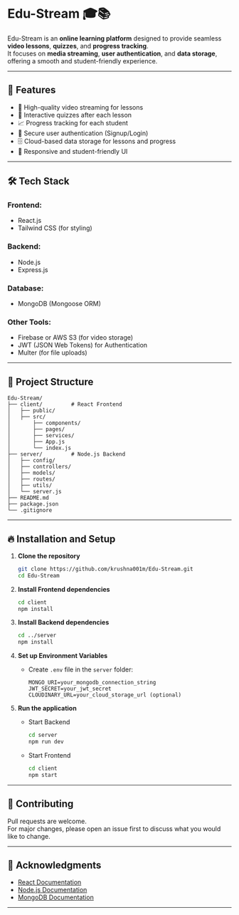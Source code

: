 
# Edu-Stream 🎓📚

Edu-Stream is an **online learning platform** designed to provide seamless **video lessons**, **quizzes**, and **progress tracking**.  
It focuses on **media streaming**, **user authentication**, and **data storage**, offering a smooth and student-friendly experience.

---

## 🚀 Features
- 🎥 High-quality video streaming for lessons
- 📝 Interactive quizzes after each lesson
- 📈 Progress tracking for each student
- 🔐 Secure user authentication (Signup/Login)
- 🗄️ Cloud-based data storage for lessons and progress
- 📱 Responsive and student-friendly UI

---

## 🛠️ Tech Stack

### Frontend:
- React.js
- Tailwind CSS (for styling)

### Backend:
- Node.js
- Express.js

### Database:
- MongoDB (Mongoose ORM)

### Other Tools:
- Firebase or AWS S3 (for video storage)
- JWT (JSON Web Tokens) for Authentication
- Multer (for file uploads)

---

## 📂 Project Structure

```
Edu-Stream/
├── client/         # React Frontend
│   ├── public/
│   ├── src/
│       ├── components/
│       ├── pages/
│       ├── services/
│       ├── App.js
│       └── index.js
├── server/         # Node.js Backend
│   ├── config/
│   ├── controllers/
│   ├── models/
│   ├── routes/
│   ├── utils/
│   └── server.js
├── README.md
├── package.json
└── .gitignore
```

---

## 🔥 Installation and Setup

1. **Clone the repository**
   ```bash
   git clone https://github.com/krushna001m/Edu-Stream.git
   cd Edu-Stream
   ```

2. **Install Frontend dependencies**
   ```bash
   cd client
   npm install
   ```

3. **Install Backend dependencies**
   ```bash
   cd ../server
   npm install
   ```

4. **Set up Environment Variables**
   - Create `.env` file in the `server` folder:
     ```
     MONGO_URI=your_mongodb_connection_string
     JWT_SECRET=your_jwt_secret
     CLOUDINARY_URL=your_cloud_storage_url (optional)
     ```

5. **Run the application**
   - Start Backend
     ```bash
     cd server
     npm run dev
     ```
   - Start Frontend
     ```bash
     cd client
     npm start
     ```

---

## 📣 Contributing

Pull requests are welcome.  
For major changes, please open an issue first to discuss what you would like to change.

---

## 🙌 Acknowledgments

- [React Documentation](https://reactjs.org/)
- [Node.js Documentation](https://nodejs.org/en/)
- [MongoDB Documentation](https://www.mongodb.com/docs/)

---
